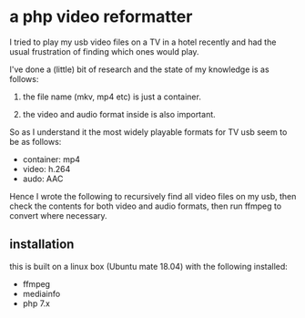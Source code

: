# a php video reformatter

I tried to play my usb video files on a TV in a hotel recently and had the usual frustration of finding which ones would play.

I've done a (little) bit of research and the state of my knowledge is as follows:

1) the file name (mkv, mp4 etc) is just a container.

2) the video and audio format inside is also important.

So as I understand it the most widely playable formats for TV usb seem to be as follows:

* container: mp4
* video: h.264
* audo: AAC

Hence I wrote the following to recursively find all video files on my usb, then check the contents for both video and audio formats, then run ffmpeg to convert where necessary.


## installation

this is built on a linux box (Ubuntu mate 18.04) with the following installed:

* ffmpeg
* mediainfo
* php 7.x

